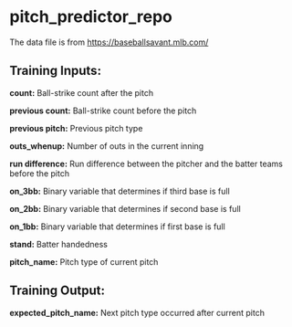 # pitch_predictor_repo
The data file is from https://baseballsavant.mlb.com/

**Training Inputs:**
--------------------

**count:** Ball-strike count after the pitch

**previous count:** Ball-strike count before the pitch

**previous pitch:** Previous pitch type

**outs_whenup:** Number of outs in the current inning

**run difference:** Run difference between the pitcher and the batter teams before the pitch

**on_3bb:** Binary variable that determines if third base is full

**on_2bb:** Binary variable that determines if second base is full

**on_1bb:** Binary variable that determines if first base is full

**stand:** Batter handedness

**pitch_name:** Pitch type of current pitch


**Training Output:**
--------------------

**expected_pitch_name:** Next pitch type occurred after current pitch
